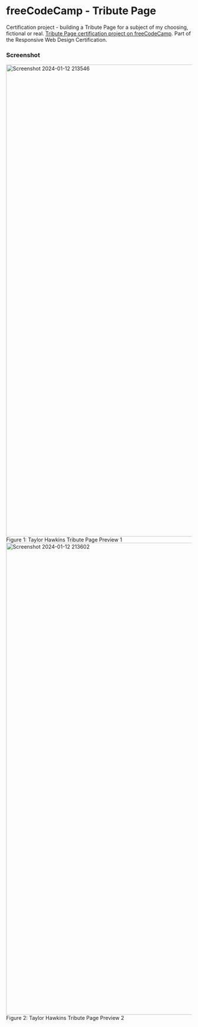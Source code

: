 # freeCodeCamp - Tribute Page

Certification project - building a Tribute Page for a subject of my choosing, fictional or real.
[Tribute Page certification project on freeCodeCamp](https://www.freecodecamp.org/learn/2022/responsive-web-design/build-a-tribute-page-project/build-a-tribute-page). Part of the Responsive Web Design Certification.

### Screenshot

<img width="1280" alt="Screenshot 2024-01-12 213546" src="https://github.com/gab-holik/freeCodeCamp---Tribute-Page/assets/97192580/8de005a3-4d3a-41c1-9a47-afe4d661bb8c">
Figure 1: Taylor Hawkins Tribute Page Preview 1

<img width="1280" alt="Screenshot 2024-01-12 213602" src="https://github.com/gab-holik/freeCodeCamp---Tribute-Page/assets/97192580/b9464b59-36a5-46f6-a16b-3ce788160613">
Figure 2: Taylor Hawkins Tribute Page Preview 2



